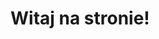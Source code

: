 <!DOCTYPE html>
<html lang="pl">
<head>
  <neta charset="UTF-8">
  <meta name="viewport" content="width=device-width, initial-scale=1.0>
  <meta http-equiv="X-UA-Compatible" content="ie=edge">
  <title>Julor - map maker</title>
</head>
<body>
  <h1>Witaj na stronie!</h1>
</body>
</html>
